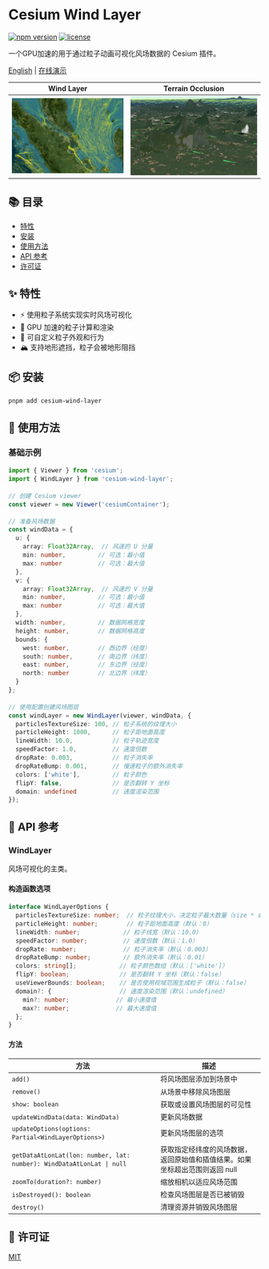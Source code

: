 # Cesium Wind Layer

[![npm version](https://img.shields.io/npm/v/cesium-wind-layer.svg)](https://www.npmjs.com/package/cesium-wind-layer)
[![license](https://img.shields.io/npm/l/cesium-wind-layer.svg)](https://github.com/your-repo/cesium-wind-layer/blob/main/LICENSE)

一个GPU加速的用于通过粒子动画可视化风场数据的 Cesium 插件。

[English](/packages/cesium-wind-layer/readme.md) | [在线演示](https://cesium-wind-layer.opendde.com/)

| Wind Layer | Terrain Occlusion |
|-----------------|------------------------|
| ![Wind Layer Demo](/pictures/wind.gif) | ![Terrain Occlusion Demo](/pictures/terrain.gif) |

## 📚 目录

- [特性](#特性)
- [安装](#安装)
- [使用方法](#使用方法)
- [API 参考](#api-参考)
- [许可证](#许可证)

## ✨ 特性

- ⚡️ 使用粒子系统实现实时风场可视化
- 🚀 GPU 加速的粒子计算和渲染
- 🎨 可自定义粒子外观和行为
- 🏔️ 支持地形遮挡，粒子会被地形阻挡

## 📦 安装

```bash
pnpm add cesium-wind-layer
```

## 🚀 使用方法

### 基础示例

```typescript
import { Viewer } from 'cesium';
import { WindLayer } from 'cesium-wind-layer';

// 创建 Cesium viewer
const viewer = new Viewer('cesiumContainer');

// 准备风场数据
const windData = {
  u: {
    array: Float32Array,  // 风速的 U 分量
    min: number,         // 可选：最小值
    max: number          // 可选：最大值
  },
  v: {
    array: Float32Array,  // 风速的 V 分量
    min: number,         // 可选：最小值
    max: number          // 可选：最大值
  },
  width: number,         // 数据网格宽度
  height: number,        // 数据网格高度
  bounds: {
    west: number,        // 西边界（经度）
    south: number,       // 南边界（纬度）
    east: number,        // 东边界（经度）
    north: number        // 北边界（纬度）
  }
};

// 使用配置创建风场图层
const windLayer = new WindLayer(viewer, windData, {
  particlesTextureSize: 100, // 粒子系统的纹理大小
  particleHeight: 1000,      // 粒子距地面高度
  lineWidth: 10.0,           // 粒子轨迹宽度
  speedFactor: 1.0,          // 速度倍数
  dropRate: 0.003,           // 粒子消失率
  dropRateBump: 0.001,       // 慢速粒子的额外消失率
  colors: ['white'],         // 粒子颜色
  flipY: false,              // 是否翻转 Y 坐标
  domain: undefined          // 速度渲染范围
});
```

## 📖 API 参考

### WindLayer

风场可视化的主类。

#### 构造函数选项

```typescript
interface WindLayerOptions {
  particlesTextureSize: number;  // 粒子纹理大小，决定粒子最大数量（size * size）（默认：100）
  particleHeight: number;        // 粒子距地面高度（默认：0）
  lineWidth: number;            // 粒子线宽（默认：10.0）
  speedFactor: number;          // 速度倍数（默认：1.0）
  dropRate: number;             // 粒子消失率（默认：0.003）
  dropRateBump: number;         // 额外消失率（默认：0.01）
  colors: string[];            // 粒子颜色数组（默认：['white']）
  flipY: boolean;              // 是否翻转 Y 坐标（默认：false）
  useViewerBounds: boolean;    // 是否使用视域范围生成粒子（默认：false）
  domain?: {                   // 速度渲染范围（默认：undefined）
    min?: number;             // 最小速度值
    max?: number;             // 最大速度值
  };
}
```

#### 方法

| 方法 | 描述 |
|--------|-------------|
| `add()` | 将风场图层添加到场景中 |
| `remove()` | 从场景中移除风场图层 |
| `show: boolean` | 获取或设置风场图层的可见性 |
| `updateWindData(data: WindData)` | 更新风场数据 |
| `updateOptions(options: Partial<WindLayerOptions>)` | 更新风场图层的选项 |
| `getDataAtLonLat(lon: number, lat: number): WindDataAtLonLat \| null` | 获取指定经纬度的风场数据，返回原始值和插值结果。如果坐标超出范围则返回 null |
| `zoomTo(duration?: number)` | 缩放相机以适应风场范围 |
| `isDestroyed(): boolean` | 检查风场图层是否已被销毁 |
| `destroy()` | 清理资源并销毁风场图层 |

## 📄 许可证

[MIT](/LICENSE)
